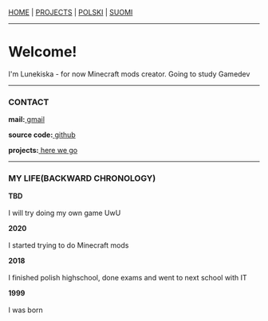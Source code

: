 <p><a href="/index">HOME</a> | <a href="/projects">    PROJECTS</a> | <a href="/pl/index">    POLSKI</a> | <a href="/fi/index">    SUOMI</a></p>

<hr>

<h1>Welcome!</h1>
<p>I'm Lunekiska - for now Minecraft mods creator. Going to study Gamedev</p>

<hr>

<h3>CONTACT</h3>
  <p><b>mail:</b><a href="mailto:juliamarta@kisca.dev"> gmail</a></p>
  <p><b>source code:</b><a href="https://github.com/lunekiska"> github</a></p>
  <p><b>projects:</b><a href="/projects"> here we go</a></p>
  
<hr>
  
<h3>MY LIFE(BACKWARD CHRONOLOGY)</h3>
  <p><b>TBD</b><br><br>
    I will try doing my own game UwU</p>
  <p><b>2020</b><br><br>
    I started trying to do Minecraft mods</p>
  <p><b>2018</b><br><br>
    I finished polish highschool, done exams and went to next school with IT</p>
  <p><b>1999</b><br><br>
    I was born</p>
